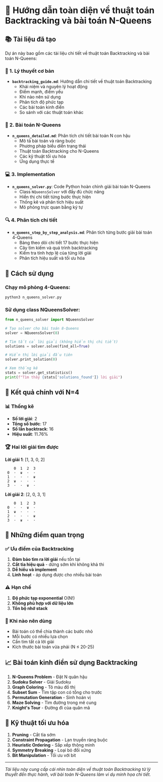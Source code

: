 # 🎯 Hướng dẫn toàn diện về thuật toán Backtracking và bài toán N-Queens

## 📚 Tài liệu đã tạo

Dự án này bao gồm các tài liệu chi tiết về thuật toán Backtracking và bài toán N-Queens:

### 📖 1. Lý thuyết cơ bản
- **`backtracking_guide.md`**: Hướng dẫn chi tiết về thuật toán Backtracking
  - Khái niệm và nguyên lý hoạt động
  - Điểm mạnh, điểm yếu
  - Khi nào nên sử dụng
  - Phân tích độ phức tạp
  - Các bài toán kinh điển
  - So sánh với các thuật toán khác

### 🏰 2. Bài toán N-Queens
- **`n_queens_detailed.md`**: Phân tích chi tiết bài toán N con hậu
  - Mô tả bài toán và ràng buộc
  - Phương pháp biểu diễn trạng thái
  - Thuật toán Backtracking cho N-Queens
  - Các kỹ thuật tối ưu hóa
  - Ứng dụng thực tế

### 💻 3. Implementation
- **`n_queens_solver.py`**: Code Python hoàn chỉnh giải bài toán N-Queens
  - Class `NQueensSolver` với đầy đủ chức năng
  - Hiển thị chi tiết từng bước thực hiện
  - Thống kê và phân tích hiệu suất
  - Mô phỏng trực quan bằng ký tự

### 🔍 4. Phân tích chi tiết
- **`n_queens_step_by_step_analysis.md`**: Phân tích từng bước giải bài toán 4-Queens
  - Bảng theo dõi chi tiết 17 bước thực hiện
  - Cây tìm kiếm và quá trình backtracking
  - Kiểm tra tính hợp lệ của từng lời giải
  - Phân tích hiệu suất và tối ưu hóa

## 🚀 Cách sử dụng

### Chạy mô phỏng 4-Queens:
```bash
python3 n_queens_solver.py
```

### Sử dụng class NQueensSolver:
```python
from n_queens_solver import NQueensSolver

# Tạo solver cho bài toán 8-Queens
solver = NQueensSolver(8)

# Tìm tất cả lời giải (không hiển thị chi tiết)
solutions = solver.solve(find_all=True)

# Hiển thị lời giải đầu tiên
solver.print_solution(0)

# Xem thống kê
stats = solver.get_statistics()
print(f"Tìm thấy {stats['solutions_found']} lời giải")
```

## 🎯 Kết quả chính với N=4

### 📊 Thống kê
- **Số lời giải**: 2
- **Tổng số bước**: 17  
- **Số lần backtrack**: 16
- **Hiệu suất**: 11.76%

### 🏆 Hai lời giải tìm được

**Lời giải 1**: [1, 3, 0, 2]
```
    0  1  2  3 
 0  ·  ♛  ·  ·  
 1  ·  ·  ·  ♛  
 2  ♛  ·  ·  ·  
 3  ·  ·  ♛  ·  
```

**Lời giải 2**: [2, 0, 3, 1]
```
    0  1  2  3 
 0  ·  ·  ♛  ·  
 1  ♛  ·  ·  ·  
 2  ·  ·  ·  ♛  
 3  ·  ♛  ·  ·  
```

## 🧠 Những điểm quan trọng

### ✅ Ưu điểm của Backtracking
1. **Đảm bảo tìm ra lời giải** nếu tồn tại
2. **Cắt tỉa hiệu quả** - dừng sớm khi không khả thi
3. **Dễ hiểu và implement**
4. **Linh hoạt** - áp dụng được cho nhiều bài toán

### ⚠️ Hạn chế
1. **Độ phức tạp exponential** O(N!)
2. **Không phù hợp với dữ liệu lớn**
3. **Tốn bộ nhớ stack**

### 🎯 Khi nào nên dùng
- Bài toán có thể chia thành các bước nhỏ
- Mỗi bước có nhiều lựa chọn
- Cần tìm tất cả lời giải
- Kích thước bài toán vừa phải (N ≤ 20-25)

## 📈 Bài toán kinh điển sử dụng Backtracking

1. **N-Queens Problem** - Đặt N quân hậu
2. **Sudoku Solver** - Giải Sudoku
3. **Graph Coloring** - Tô màu đồ thị  
4. **Subset Sum** - Tìm tập con có tổng cho trước
5. **Permutation Generation** - Sinh hoán vị
6. **Maze Solving** - Tìm đường trong mê cung
7. **Knight's Tour** - Đường đi của quân mã

## 🔧 Kỹ thuật tối ưu hóa

1. **Pruning** - Cắt tỉa sớm
2. **Constraint Propagation** - Lan truyền ràng buộc
3. **Heuristic Ordering** - Sắp xếp thông minh
4. **Symmetry Breaking** - Loại bỏ đối xứng
5. **Bit Manipulation** - Tối ưu với bit

---

*Tài liệu này cung cấp cái nhìn toàn diện về thuật toán Backtracking từ lý thuyết đến thực hành, với bài toán N-Queens làm ví dụ minh họa chi tiết.*